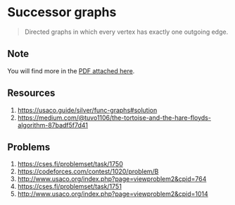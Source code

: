 # Successor graphs
> Directed graphs in which every vertex has exactly one outgoing edge.

## Note
You will find more in the [PDF attached here](https://drive.google.com/file/d/1XYg0pOeQsv8fd9G4AGd3EGhzEV-mq1qZ/view?usp=sharing).

## Resources
1. https://usaco.guide/silver/func-graphs#solution
2. https://medium.com/@tuvo1106/the-tortoise-and-the-hare-floyds-algorithm-87badf5f7d41

## Problems
1. https://cses.fi/problemset/task/1750
2. https://codeforces.com/contest/1020/problem/B
3. http://www.usaco.org/index.php?page=viewproblem2&cpid=764
4. https://cses.fi/problemset/task/1751
5. http://www.usaco.org/index.php?page=viewproblem2&cpid=1014
